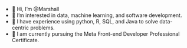 - 👋 Hi, I’m @Marshall
- 👀 I’m interested in data, machine learning, and software development.
- 🌱 I have experience using python, R, SQL, and Java to solve data-centric problems.
- 💞️ I am currently pursuing the Meta Front-end Developer Professional Certificate.

<!---
Requ91/Requ91 is a ✨ special ✨ repository because its `README.md` (this file) appears on your GitHub profile.
You can click the Preview link to take a look at your changes.
--->
